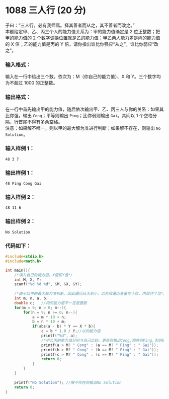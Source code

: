 # 1088 三人行 (20 分)
子曰：“三人行，必有我师焉。择其善者而从之，其不善者而改之。”<br/>
本题给定甲、乙、丙三个人的能力值关系为：甲的能力值确定是 2 位正整数；把甲的能力值的 2 个数字调换位置就是乙的能力值；甲乙两人能力差是丙的能力值的 X 倍；乙的能力值是丙的 Y 倍。请你指出谁比你强应“从之”，谁比你弱应“改之”。
### 输入格式：
输入在一行中给出三个数，依次为：M（你自己的能力值）、X 和 Y。三个数字均为不超过 1000 的正整数。
### 输出格式：
在一行中首先输出甲的能力值，随后依次输出甲、乙、丙三人与你的关系：如果其比你强，输出 `Cong`；平等则输出 `Ping`；比你弱则输出 `Gai`。其间以 1 个空格分隔，行首尾不得有多余空格。<br/>
注意：如果解不唯一，则以甲的最大解为准进行判断；如果解不存在，则输出 `No Solution`。
### 输入样例 1：
```
48 3 7
```
### 输出样例 1：
```
48 Ping Cong Gai
```
### 输入样例 2：
```
48 11 6
```
### 输出样例 2：
```
No Solution
```
### 代码如下：
```c
#include<stdio.h>
#include<math.h>

int main(){
    /*读入自己的能力值，X值和Y值*/ 
    int M, X, Y;
    scanf("%d %d %d", &M, &X, &Y);
    
    /*由于以甲的最大解为准判断，因此遍历从大到小，以外层遍历变量作十位，内层作个位*/ 
    int m, n, a, b;
    double c;   //丙的能力值不一定是整数 
    for(m = 9; m > 0; m--){
        for(n = 9; n >= 0; n--){
            a = m * 10 + n;
            b = n * 10 + m;
            if(abs(a - b) * Y == X * b){
                c = b * 1.0 / Y;//以的能力值 
                printf("%d", a);
                /*甲乙丙的能力值分别与自己比较，更高则输出Cong,相等则Ping,否则Gai*/ 
                printf(a > M? " Cong" : (a == M? " Ping" : " Gai"));
                printf(b > M? " Cong" : (b == M? " Ping" : " Gai"));
                printf(c > M? " Cong" : (c == M? " Ping" : " Gai"));
                return 0;
            }
        }
    } 
     
    printf("No Solution"); //解不存在则输出No Solution
    return 0;
}
```